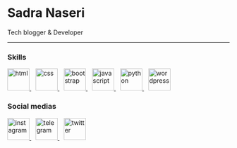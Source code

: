 Sadra Naseri
===============================

Tech blogger & Developer

-----------------------------

### Skills
<section>
    <a href="#" target="_blank" rel="noreferrer" style="margin-right: 10px;">
        <img src="https://raw.githubusercontent.com/thisis-naseri/thisis-naseri/79bb9a0ae4572e6296f277faeee4f9f673782b99/static/icons/html.svg" alt="html" width="50px">
    </a>
    <a href="#" target="_blank" rel="noreferrer" style="margin-right: 10px;">
        <img src="https://raw.githubusercontent.com/thisis-naseri/thisis-naseri/79bb9a0ae4572e6296f277faeee4f9f673782b99/static/icons/css.svg" alt="css" width="50px">
    </a>
    <a href="#" target="_blank" rel="noreferrer" style="margin-right: 10px;">
        <img src="https://raw.githubusercontent.com/thisis-naseri/thisis-naseri/c1e7b1382d38f4dce47c417704c49bbc14d33c2a/static/icons/bootstrap.svg" alt="bootstrap" width="50px">
    </a>
    <a href="#" target="_blank" rel="noreferrer" style="margin-right: 10px;">
        <img src="https://raw.githubusercontent.com/thisis-naseri/thisis-naseri/79bb9a0ae4572e6296f277faeee4f9f673782b99/static/icons/javascript.svg" alt="javascript" width="50px">
    </a>
    <a href="#" target="_blank" rel="noreferrer" style="margin-right: 10px;">
        <img src="https://raw.githubusercontent.com/thisis-naseri/thisis-naseri/79bb9a0ae4572e6296f277faeee4f9f673782b99/static/icons/python.svg" alt="python" width="50px">
    </a>
    <a href="#" target="_blank" rel="noreferrer" style="margin-right: 10px;">
        <img src="https://raw.githubusercontent.com/thisis-naseri/thisis-naseri/c1e7b1382d38f4dce47c417704c49bbc14d33c2a/static/icons/wordpress.svg" alt="wordpress" width="50px">
    </a>
</section>

### Social medias
                  
<section>
    <a href="https://instagram.com/thisis.sadra" target="_blank" rel="noreferrer" style="margin-right: 10px;">
        <img src="https://raw.githubusercontent.com/thisis-naseri/thisis-naseri/c1e7b1382d38f4dce47c417704c49bbc14d33c2a/static/icons/instagram.svg" alt="instagram" width="50px">
    </a>
    <a href="https://t.me/thisis_sadra" target="_blank" rel="noreferrer" style="margin-right: 10px;">
        <img src="https://raw.githubusercontent.com/thisis-naseri/thisis-naseri/c1e7b1382d38f4dce47c417704c49bbc14d33c2a/static/icons/telegram.svg" alt="telegram" width="50px">
    </a>
    <a href="https://twitter.com/thisis_sadra" target="_blank" rel="noreferrer" style="margin-right: 10px;">
        <img src="https://raw.githubusercontent.com/thisis-naseri/thisis-naseri/c1e7b1382d38f4dce47c417704c49bbc14d33c2a/static/icons/twitter.svg" alt="twitter" width="50px">
</section>
